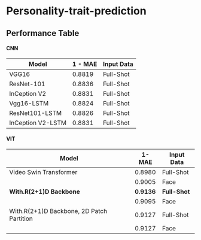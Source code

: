 # Personality-trait-prediction

## Performance Table

#### CNN
|Model|1 - MAE|Input Data|
|---|---|---|
|VGG16|0.8819|Full-Shot|
|ResNet-101|0.8836|Full-Shot|
|InCeption V2|0.8831|Full-Shot|
|Vgg16-LSTM|0.8824|Full-Shot|
|ResNet101-LSTM|0.8826|Full-Shot|
|InCeption V2-LSTM|0.8831|Full-Shot|

#### VIT
|Model|1-MAE|Input Data|
|---|---|---|
|Video Swin Transformer|0.8980|Full-Shot|
||0.9005|Face|
|**With.R(2+1)D Backbone**|**0.9136**|**Full-Shot**|
||0.9095|Face|
|With.R(2+1)D Backbone, 2D Patch Partition|0.9127|Full-Shot|
||0.9127|Face|